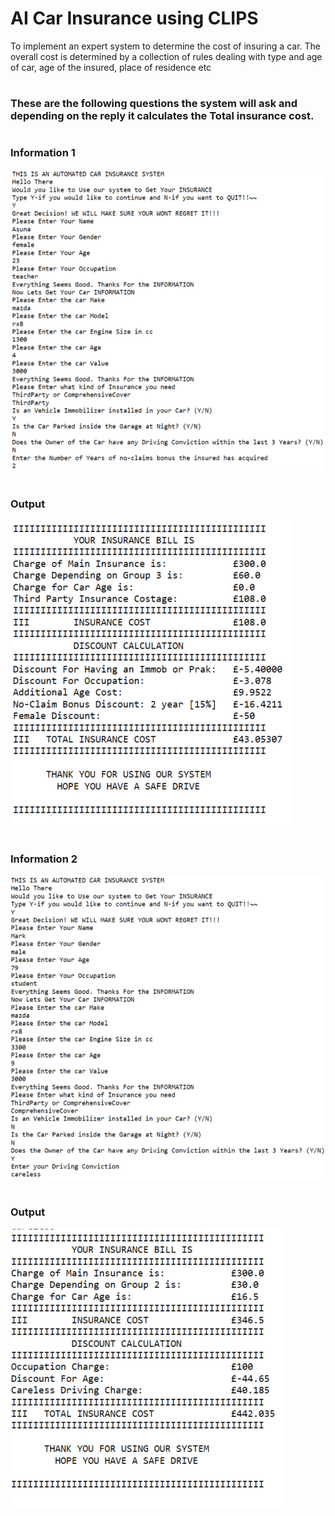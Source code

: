 # AI Car Insurance using CLIPS
To implement an expert system to determine the cost of insuring a car. The overall cost is determined by a collection of rules dealing with type and age of car, age of the insured, place of residence etc

# <h3> These are the following questions the system will ask and depending on the reply it calculates the Total insurance cost.
# <h3> Information 1
![](images/1.png)
  
# <h3> Output
![](images/2.png)
  
# <h3> Information 2
![](images/3.png)
  
# <h3> Output
![](images/4.png)
